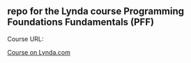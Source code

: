 ## repo for the Lynda course Programming Foundations Fundamentals (PFF)

Course URL:

[Course on Lynda.com](https://www.lynda.com/Programming-Foundations-tutorials/Foundations-Programming-Fundamentals/83603-2.html)
